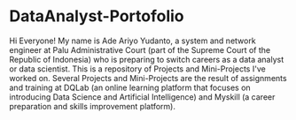 # DataAnalyst-Portofolio
Hi Everyone! My name is Ade Ariyo Yudanto, a system and network engineer at Palu Administrative Court (part of the Supreme Court of the Republic of Indonesia) who is preparing to switch careers as a data analyst or data scientist. This is a repository of Projects and Mini-Projects I've worked on. Several Projects and Mini-Projects are the result of assignments and training at DQLab (an online learning platform that focuses on introducing Data Science and Artificial Intelligence) and Myskill (a career preparation and skills improvement platform).
